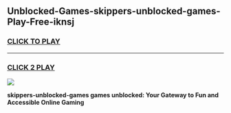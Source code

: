 
## Unblocked-Games-skippers-unblocked-games-Play-Free-iknsj
<h3>
<a href="https://premium76.site?title=skippers-unblocked-games&ref=09A">CLICK TO PLAY</a></h3>
<hr>

<h3>
<a href="https://premium76.site?title=skippers-unblocked-games&ref=09A">CLICK 2 PLAY</a>
  
</h3>

<a href="https://premium76.site?title=skippers-unblocked-games&ref=09A"><img src="https://clearcache.store/games.png"></a>


**skippers-unblocked-games games unblocked: Your Gateway to Fun and Accessible Online Gaming**
